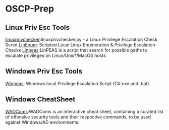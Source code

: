 # OSCP-Prep



## Linux Priv Esc Tools
[linuxprivchecker](https://github.com/sleventyeleven/linuxprivchecker):linuxprivchecker.py - a Linux Privilege Escalation Check Script
[LinEnum](https://github.com/rebootuser/LinEnum): Scripted Local Linux Enumeration & Privilege Escalation Checks
[Linpeas](https://github.com/carlospolop/PEASS-ng/tree/master/linPEAS):LinPEAS is a script that search for possible paths to escalate privileges on Linux/Unix*/MacOS hosts

## Windows Priv Esc Tools
[Winpeas](https://github.com/carlospolop/PEASS-ng/tree/master/winPEAS): Windows local Privilege Escalation Script (C#.exe and .bat)

## Windows CheatSheet
[WADComs](https://wadcoms.github.io/):WADComs is an interactive cheat sheet, containing a curated list of offensive security tools and their respective commands, to be used against Windows/AD environments.
